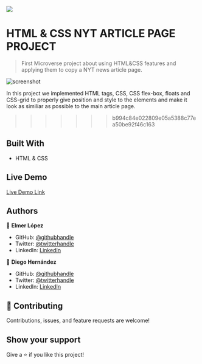 ![](https://img.shields.io/badge/Microverse-blueviolet)

# HTML & CSS NYT ARTICLE PAGE PROJECT

> First Microverse project about using HTML&CSS features and applying them to copy a NYT news article page.

![screenshot](https://static01.nyt.com/images/2014/03/18/science/space/18cosmos/18cosmos-superJumbo.jpg?quality=90&auto=webp)

In this project we implemented HTML tags, CSS, CSS flex-box, floats and CSS-grid to properly give position
and style to the elements and make it look as similiar as possible to the main article page.

> > > > > > > b994c84e022809e05a5388c77ea50be92f46c163

## Built With

- HTML & CSS

## Live Demo

[Live Demo Link](https://memelopez.github.io/microV-project1/)

## Authors

👤 **Elmer López**

- GitHub: [@githubhandle](https://github.com/memelopez)
- Twitter: [@twitterhandle](https://twitter.com/memelopez10)
- LinkedIn: [LinkedIn](https://www.linkedin.com/in/elmer-lopez-51b187200/)

👤 **Diego Hernández**

- GitHub: [@githubhandle](https://github.com/Diegodsha)
- Twitter: [@twitterhandle](https://twitter.com/diegohdezchimo)
- LinkedIn: [LinkedIn](https://www.linkedin.com/in/diegoshdezaguilar/)

## 🤝 Contributing

Contributions, issues, and feature requests are welcome!

## Show your support

Give a ⭐️ if you like this project!
